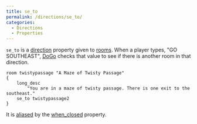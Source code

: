 ```yaml
---
title: se_to
permalink: /directions/se_to/
categories: 
  - Directions
  - Properties
---
```


`se_to` is a [direction](/classes/direction/) property given to
[rooms](/basics/rooms/). When a player types, "GO SOUTHEAST",
[DoGo](/verb-routines/dogo/) checks that value to see if there is another
room in that direction.

    room twistypassage "A Maze of Twisty Passage"
    {
        long_desc
            "You are in a maze of twisty passage. There is one exit to the southeast."
        se_to twistypassage2
    }

It is [aliased](/basics/alias/) by the
[when_closed](/properties/descriptions/) property.
